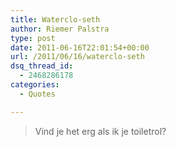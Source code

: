 ```yaml
---
title: Waterclo-seth
author: Riemer Palstra
type: post
date: 2011-06-16T22:01:54+00:00
url: /2011/06/16/waterclo-seth
dsq_thread_id:
  - 2468286178
categories:
  - Quotes

---
```

> Vind je het erg als ik je toiletrol?